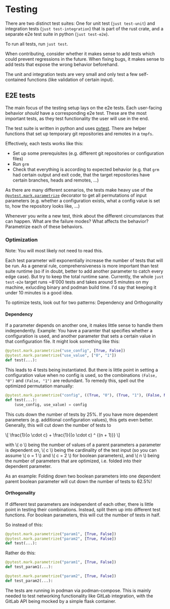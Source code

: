 # Testing

There are two distinct test suites: One for unit test (`just test-unit`) and
integration tests (`just test-integration`) that is part of the rust crate, and
a separate e2e test suite in python (`just test-e2e`).

To run all tests, run `just test`.

When contributing, consider whether it makes sense to add tests which could
prevent regressions in the future. When fixing bugs, it makes sense to add tests
that expose the wrong behavior beforehand.

The unit and integration tests are very small and only test a few self-contained
functions (like validation of certain input).

## E2E tests

The main focus of the testing setup lays on the e2e tests. Each user-facing
behavior *should* have a corresponding e2e test. These are the most important
tests, as they test functionality the user will use in the end.

The test suite is written in python and uses
[pytest](https://docs.pytest.org/en/stable/). There are helper functions that
set up temporary git repositories and remotes in a `tmpfs`.

Effectively, each tests works like this:

* Set up some prerequisites (e.g. different git repositories or configuration
  files)
* Run `grm`
* Check that everything is according to expected behavior (e.g. that `grm` had
  certain output and exit code, that the target repositories have certain
  branches, heads and remotes, ...)

As there are many different scenarios, the tests make heavy use of the
[`@pytest.mark.parametrize`](https://docs.pytest.org/en/stable/how-to/parametrize.html#pytest-mark-parametrize)
decorator to get all permutations of input parameters (e.g. whether a
configuration exists, what a config value is set to, how the repository looks
like, ...)

Whenever you write a new test, think about the different circumstances that can
happen. What are the failure modes? What affects the behavior? Parametrize each
of these behaviors.

### Optimization

Note: You will most likely not need to read this.

Each test parameter will exponentially increase the number of tests that will be
run. As a general rule, comprehensiveness is more important than test suite
runtime (so if in doubt, better to add another parameter to catch every edge
case). But try to keep the total runtime sane. Currently, the whole `just test-e2e`
target runs ~8'000 tests and takes around 5 minutes on my machine, exlucding
binary and podman build time. I'd say that keeping it under 10 minutes is a good
idea.

To optimize tests, look out for two patterns: Dependency and Orthogonality

#### Dependency

If a parameter depends on another one, it makes little sense to handle them
independently. Example: You have a paramter that specifies whether a
configuration is used, and another parameter that sets a certain value in that
configuration file. It might look something like this:

```python
@pytest.mark.parametrize("use_config", [True, False])
@pytest.mark.parametrize("use_value", ["0", "1"])
def test(...):
```

This leads to 4 tests being instantiated. But there is little point in setting a
configuration value when no config is used, so the combinations `(False, "0")`
and `(False, "1")` are redundant. To remedy this, spell out the optimized
permutation manually:

```python
@pytest.mark.parametrize("config", ((True, "0"), (True, "1"), (False, None)))
def test(...):
    (use_config, use_value) = config
```

This cuts down the number of tests by 25%. If you have more dependent parameters
(e.g. additional configuration values), this gets even better.  Generally, this
will cut down the number of tests to

\\[ \frac{1}{o \cdot c} + \frac{1}{(o \cdot c) ^ {(n + 1)}} \\]

with \\( o \\) being the number of values of a parent parameters a parameter is
dependent on, \\( c \\) being the cardinality of the test input (so you can
assume \\( o = 1 \\) and \\( c = 2 \\) for boolean parameters), and \\( n \\)
being the number of parameters that are optimized, i.e. folded into their
dependent parameter.

As an example: Folding down two boolean parameters into one dependent parent
boolean parameter will cut down the number of tests to 62.5%!

#### Orthogonality

If different test parameters are independent of each other, there is little
point in testing their combinations. Instead, split them up into different test
functions. For boolean parameters, this will cut the number of tests in half.

So instead of this:

```python
@pytest.mark.parametrize("param1", [True, False])
@pytest.mark.parametrize("param2", [True, False])
def test(...):
```

Rather do this:

```python
@pytest.mark.parametrize("param1", [True, False])
def test_param1(...):

@pytest.mark.parametrize("param2", [True, False])
def test_param2(...):
```

The tests are running in podman via podman-compose. This is mainly needed to
test networking functionality like GitLab integration, with the GitLab API being
mocked by a simple flask container.
